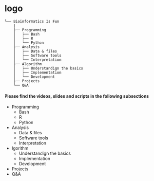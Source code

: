 # logo


```.
└── Bioinformatics Is Fun
    |
    ├── Programming
    │   ├── Bash
    │   ├── R
    │   └── Python
    ├── Analysis
    │   ├── Data & files
    │   ├── Software tools
    │   └── Interpretation
    ├── Algorithm
    │   ├── Understandign the basics
    │   ├── Implementation
    │   └── Development 
    ├── Projects
    └── Q&A
```

#### Please find the videos, slides and scripts in the following subsections

- Programming
	- Bash
	- R
	- Python
 - Analysis
	- Data & files
	- Software tools
	- Interpretation
- lgorithm
	- Understandign the basics
	- Implementation
	- Development 
- Projects
- Q&A